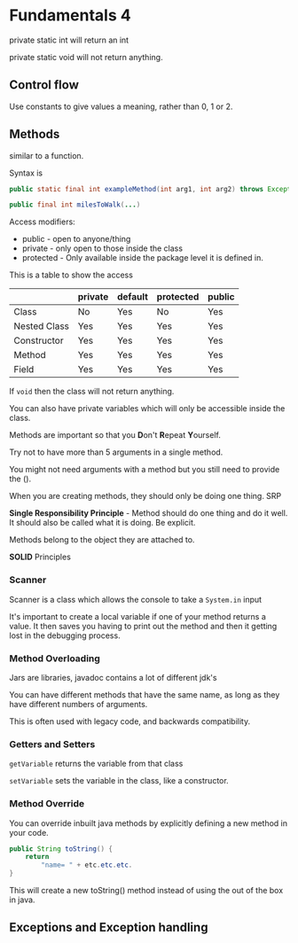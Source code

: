 # Fundamentals 4

private static int will return an int

private static void will not return anything. 

## Control flow

Use constants to give values a meaning, rather than 0, 1 or 2.

## Methods

similar to a function.

Syntax is 

```java
public static final int exampleMethod(int arg1, int arg2) throws Exception
```

```java
public final int milesToWalk(...)
```





Access modifiers: 

- public - open to anyone/thing
- private - only open to those inside the class
- protected -  Only available inside the package level it is defined in.

This is a table to show the access 

|              | private | default | protected | public |
| ------------ | ------- | ------- | --------- | ------ |
| Class        | No      | Yes     | No        | Yes    |
| Nested Class | Yes     | Yes     | Yes       | Yes    |
| Constructor  | Yes     | Yes     | Yes       | Yes    |
| Method       | Yes     | Yes     | Yes       | Yes    |
| Field        | Yes     | Yes     | Yes       | Yes    |

If `void` then the class will not return anything. 

You can also have private variables which will only be accessible inside the class.

Methods are important so that you **D**on't **R**epeat **Y**ourself.

Try not to have more than 5 arguments in a single method. 

You might not need arguments with a method but you still need to provide the (). 

When you are creating methods, they should only be doing one thing. SRP

**Single Responsibility Principle** - Method should do one thing and do it well. It should also be called what it is doing. Be explicit. 

Methods belong to the object they are attached to.

**SOLID** Principles

### Scanner

Scanner is a class which allows the console to take a `System.in` input 

It's important to create a local variable if one of your method returns a value. It then saves you having to print out the method and then it getting lost in the debugging process.

### Method Overloading

Jars are libraries, javadoc contains a lot of different jdk's 

You can have different methods that have the same name, as long as they have different numbers of arguments.

This is often used with legacy code, and backwards compatibility. 

### Getters and Setters

`getVariable` returns the variable from that class

`setVariable` sets the variable in the class, like a constructor. 

### Method Override 

You can override inbuilt java methods by explicitly defining a new method in your code. 

```java
public String toString() {
    return
        "name= " + etc.etc.etc.
}
```

This will create a new toString() method instead of using the out of the box in java. 

## Exceptions and Exception handling




